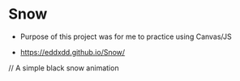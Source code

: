 # Snow

* Purpose of this project was for me to practice using Canvas/JS

* https://eddxdd.github.io/Snow/

// A simple black snow animation
